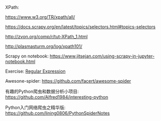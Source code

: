 XPath:

https://www.w3.org/TR/xpath/all/

https://docs.scrapy.org/en/latest/topics/selectors.html#topics-selectors

http://zvon.org/comp/r/tut-XPath_1.html

http://plasmasturm.org/log/xpath101/



Scrapy on notebook: https://www.jitsejan.com/using-scrapy-in-jupyter-notebook.html



Exercise: [Regular Expression](https://github.com/ziishaned/learn-regex)



Awesone-spider: https://github.com/facert/awesome-spider

有趣的Python爬虫和数据分析小项目: https://github.com/Alfred1984/interesting-python

Python入门网络爬虫之精华版: https://github.com/lining0806/PythonSpiderNotes